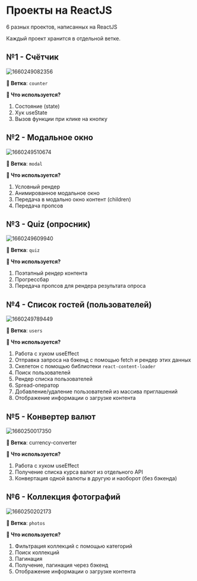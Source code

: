 # Проекты на ReactJS

6 разных проектов, написанных на ReactJS

Каждый проект хранится в отдельной ветке.

## №1 - Счётчик
![1660249082356](https://user-images.githubusercontent.com/12086860/184235207-2d20299a-0b9a-40e6-acf7-be582f6ecbfe.png)

**🌿 Ветка**: `counter`

**👀 Что используется?**
1. Состояние (state)
2. Хук useState
3. Вызов функции при клике на кнопку

## №2 - Модальное окно
![1660249510674](https://user-images.githubusercontent.com/12086860/184235807-bfb5d74b-68dc-4903-8b15-e18f6427fcc2.png)

**🌿 Ветка**: `modal`

**👀 Что используется?**
1. Условный рендер
2. Анимированное модальное окно
3. Передача в модально окно контент (children)
4. Передача пропсов

## №3 - Quiz (опросник)
![1660249609940](https://user-images.githubusercontent.com/12086860/184236063-9f807f93-f6a4-4577-9a12-443ff1d3fd43.png)

**🌿 Ветка**: `quiz`

**👀 Что используется?**
1. Поэтапный рендер контента
2. Прогрессбар
3. Передача пропсов для рендера результата опроса

## №4 - Список гостей (пользователей)
![1660249789449](https://user-images.githubusercontent.com/12086860/184236601-2c8d94bf-105c-4b48-982c-65a6ed4f8c51.png)

**🌿 Ветка**: `users`

**👀 Что используется?**
1. Работа с хуком useEffect
2. Отправка запроса на бэкенд с помощью fetch и рендер этих данных
3. Скелетон с помощью библиотеки `react-content-loader`
4. Поиск пользователей
5. Рендер списка пользователей
6. Spread-оператор
7. Добавление/удаление пользователей из массива приглашений
8. Отображение информации о загрузке контента

## №5 - Конвертер валют
![1660250017350](https://user-images.githubusercontent.com/12086860/184237245-dd26fc7e-1b84-4490-b9cf-3d40a4ded550.png)

**🌿 Ветка**: currency-converter

**👀 Что используется?**
1. Работа с хуком useEffect
2. Получение списка курса валют из отдельного API 
3. Конвертация одной валюты в другую и наоборот (без бэкенда)

## №6 - Коллекция фотографий
![1660250202173](https://user-images.githubusercontent.com/12086860/184237707-4810b1d8-f20b-40cf-93ea-37d2051b87ba.png)


**🌿 Ветка**: `photos`

**👀 Что используется?**
1. Фильтрация коллекций с помощью категорий
2. Поиск коллекций
3. Пагинация
4. Получение, пагинация через бэкенд
5. Отображение информации о загрузке контента
